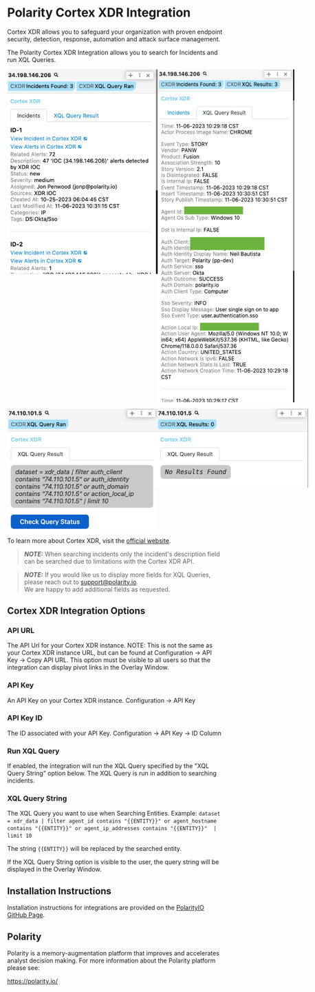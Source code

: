 # Polarity Cortex XDR Integration

Cortex XDR allows you to safeguard your organization with proven endpoint security, detection, response, automation and attack surface management.

The Polarity Cortex XDR Integration allows you to search for Incidents and run XQL Queries.

<div style="display:flex; align-items: flex-start; justify-content:flex-start; align-items:flex-start;">
  <img width="350" alt="Integration Example Incidents" src="./images/incidents.png">
  <img width="350" alt="Integration Example XQL Query Results" src="./images/xql-query-results.png">
</div>
<div style="display:flex; align-items: flex-start; justify-content:flex-start; align-items:flex-start; margin-top: 15px;">
  <img width="350" alt="Integration Example Check XQL Query Status" src="./images/check-xql-query-status.png">
  <img width="350" alt="Integration Example No XQL Query Results" src="./images/no-xql-query-results.png">
</div>

To learn more about Cortex XDR, visit the [official website](https://www.paloaltonetworks.com/cortex/cortex-xdr).

>***NOTE:*** When searching incidents only the incident's description field can be searched due to limitations with the Cortex XDR API.

> ***NOTE:*** If you would like us to display more fields for XQL Queries, please reach out to support@polarity.io.  
> We are happy to add additional fields as requested.


## Cortex XDR Integration Options

### API URL
The API Url for your Cortex XDR instance. NOTE: This is not the same as your Cortex XDR instance URL, but can be found at Configuration -> API Key -> Copy API URL.  This option must be visible to all users so that the integration can display pivot links in the Overlay Window.

### API Key
An API Key on your Cortex XDR instance. Configuration -> API Key

### API Key ID
The ID associated with your API Key. Configuration -> API Key -> ID Column

### Run XQL Query
If enabled, the integration will run the XQL Query specified by the "XQL Query String" option below. The XQL Query is run in addition to searching incidents.

### XQL Query String
The XQL Query you want to use when Searching Entities.  Example: `dataset = xdr_data | filter agent_id contains "{{ENTITY}}" or agent_hostname contains "{{ENTITY}}" or agent_ip_addresses contains "{{ENTITY}}"  | limit 10`

The string `{{ENTITY}}` will be replaced by the searched entity.

If the XQL Query String option is visible to the user, the query string will be displayed in the Overlay Window.

## Installation Instructions
Installation instructions for integrations are provided on the [PolarityIO GitHub Page](https://polarityio.github.io/).

## Polarity
Polarity is a memory-augmentation platform that improves and accelerates analyst decision making. For more information about the Polarity platform please see:

https://polarity.io/
